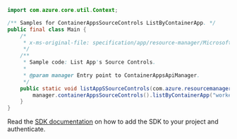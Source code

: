 ```java
import com.azure.core.util.Context;

/** Samples for ContainerAppsSourceControls ListByContainerApp. */
public final class Main {
    /*
     * x-ms-original-file: specification/app/resource-manager/Microsoft.App/preview/2022-01-01-preview/examples/SourceControls_ListByContainer.json
     */
    /**
     * Sample code: List App's Source Controls.
     *
     * @param manager Entry point to ContainerAppsApiManager.
     */
    public static void listAppSSourceControls(com.azure.resourcemanager.appcontainers.ContainerAppsApiManager manager) {
        manager.containerAppsSourceControls().listByContainerApp("workerapps-rg-xj", "testcanadacentral", Context.NONE);
    }
}
```

Read the [SDK documentation](https://github.com/Azure/azure-sdk-for-java/blob/azure-resourcemanager-appcontainers_1.0.0-beta.1/sdk/appcontainers/azure-resourcemanager-appcontainers/README.md) on how to add the SDK to your project and authenticate.
